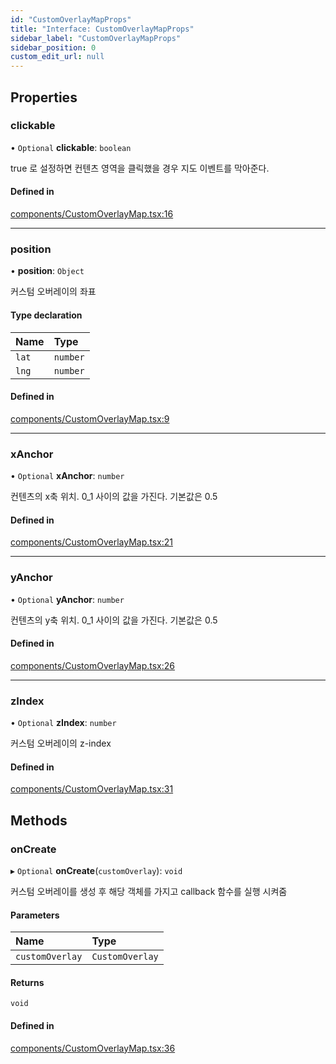 ```yaml
---
id: "CustomOverlayMapProps"
title: "Interface: CustomOverlayMapProps"
sidebar_label: "CustomOverlayMapProps"
sidebar_position: 0
custom_edit_url: null
---
```


## Properties

### clickable

• `Optional` **clickable**: `boolean`

true 로 설정하면 컨텐츠 영역을 클릭했을 경우 지도 이벤트를 막아준다.

#### Defined in

[components/CustomOverlayMap.tsx:16](https://github.com/JaeSeoKim/react-kakao-maps/blob/c2e6108/src/components/CustomOverlayMap.tsx#L16)

---

### position

• **position**: `Object`

커스텀 오버레이의 좌표

#### Type declaration

| Name  | Type     |
| :---- | :------- |
| `lat` | `number` |
| `lng` | `number` |

#### Defined in

[components/CustomOverlayMap.tsx:9](https://github.com/JaeSeoKim/react-kakao-maps/blob/c2e6108/src/components/CustomOverlayMap.tsx#L9)

---

### xAnchor

• `Optional` **xAnchor**: `number`

컨텐츠의 x축 위치. 0_1 사이의 값을 가진다. 기본값은 0.5

#### Defined in

[components/CustomOverlayMap.tsx:21](https://github.com/JaeSeoKim/react-kakao-maps/blob/c2e6108/src/components/CustomOverlayMap.tsx#L21)

---

### yAnchor

• `Optional` **yAnchor**: `number`

컨텐츠의 y축 위치. 0_1 사이의 값을 가진다. 기본값은 0.5

#### Defined in

[components/CustomOverlayMap.tsx:26](https://github.com/JaeSeoKim/react-kakao-maps/blob/c2e6108/src/components/CustomOverlayMap.tsx#L26)

---

### zIndex

• `Optional` **zIndex**: `number`

커스텀 오버레이의 z-index

#### Defined in

[components/CustomOverlayMap.tsx:31](https://github.com/JaeSeoKim/react-kakao-maps/blob/c2e6108/src/components/CustomOverlayMap.tsx#L31)

## Methods

### onCreate

▸ `Optional` **onCreate**(`customOverlay`): `void`

커스텀 오버레이를 생성 후 해당 객체를 가지고 callback 함수를 실행 시켜줌

#### Parameters

| Name            | Type            |
| :-------------- | :-------------- |
| `customOverlay` | `CustomOverlay` |

#### Returns

`void`

#### Defined in

[components/CustomOverlayMap.tsx:36](https://github.com/JaeSeoKim/react-kakao-maps/blob/c2e6108/src/components/CustomOverlayMap.tsx#L36)
